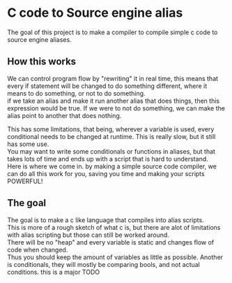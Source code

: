 # C code to Source engine alias
The goal of this project is to make a compiler to compile simple c code to source engine aliases.

## How this works
We can control program flow by "rewriting" it in real time, this means that every if statement will be changed to do something different, where it means to do something, or not to do something.   
if we take an alias and make it run another alias that does things, then this expression would be true. If we were to not do something, we can make the alias point to another that does nothing.   

This has some limitations, that being, wherever a variable is used, every conditional needs to be changed at runtime.
This is really slow, but it still has some use.   
You may want to write some conditionals or functions in aliases, but that takes lots of time and ends up with a script that is hard to understand.    
Here is where we come in. by making a simple source code compiler, we can do all this work for you, saving you time and making your scripts POWERFUL!   

## The goal
The goal is to make a c like language that compiles into alias scripts.   
This is more of a rough sketch of what c is, but there are alot of limitations with alias scripting but those can still be worked around.   
There will be no "heap" and every variable is static and changes flow of code when changed.   
Thus you should keep the amount of variables as little as possible.
Another is conditionals, they will mostly be comparing bools, and not actual conditions. this is a major TODO
